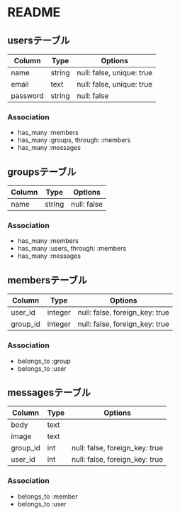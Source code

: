 # README


## usersテーブル

|Column|Type|Options|
|------|----|-------|
|name|string|null: false, unique: true|
|email|text|null: false, unique: true|
|password|string|null: false|

### Association
- has_many :members
- has_many :groups, through: :members
- has_many :messages


## groupsテーブル

|Column|Type|Options|
|------|----|-------|
|name|string|null: false|

### Association
- has_many :members
- has_many :users, through: :members
- has_many :messages


## membersテーブル

|Column|Type|Options|
|------|----|-------|
|user_id|integer|null: false, foreign_key: true|
|group_id|integer|null: false, foreign_key: true|

### Association
- belongs_to :group
- belongs_to :user


## messagesテーブル

|Column|Type|Options|
|------|----|-------|
|body|text||
|image|text||
|group_id|int|null: false, foreign_key: true|
|user_id|int|null: false, foreign_key: true|

### Association
- belongs_to :member
- belongs_to :user

